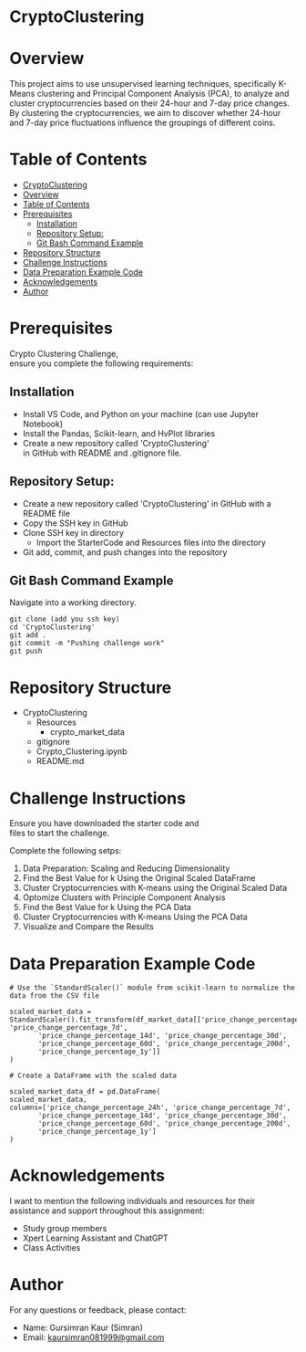 # CryptoClustering


# Overview
This project aims to use unsupervised learning techniques, specifically K-Means clustering and Principal Component Analysis (PCA), to analyze and cluster cryptocurrencies based on their 24-hour and 7-day price changes. By clustering the cryptocurrencies, we aim to discover whether 24-hour and 7-day price fluctuations influence the groupings of different coins.


# Table of Contents

- [CryptoClustering](#cryptoclustering)
- [Overview](#overview)
- [Table of Contents](#table-of-contents)
- [Prerequisites](#prerequisites)
  - [Installation](#installation)
  - [Repository Setup:](#repository-setup)
  - [Git Bash Command Example](#git-bash-command-example)
- [Repository Structure](#repository-structure)
- [Challenge Instructions](#challenge-instructions)
- [Data Preparation Example Code](#data-preparation-example-code)
- [Acknowledgements](#acknowledgements)
- [Author](#author)


# Prerequisites

Crypto Clustering Challenge, ensure you complete the following requirements:

## Installation 
- Install VS Code, and Python on your machine (can use Jupyter Notebook)
- Install the Pandas, Scikit-learn, and HvPlot libraries
- Create a new repository called 'CryptoClustering' in GitHub with README and .gitignore file.

## Repository Setup:
  - Create a new repository called 'CryptoClustering' in GitHub with a README file
  - Copy the SSH key in GitHub
  - Clone SSH key in directory
    - Import the StarterCode and Resources files into the directory
  - Git add, commit, and push changes into the repository


## Git Bash Command Example
Navigate into a working directory. 
```
git clone (add you ssh key)
cd 'CryptoClustering'
git add .
git commit -m "Pushing challenge work"
git push 
```


# Repository Structure
- CryptoClustering
    - Resources 
      - crypto_market_data
    - gitignore
    - Crypto_Clustering.ipynb
    - README.md


# Challenge Instructions

Ensure you have downloaded the starter code and files to start the challenge.


Complete the following setps:

  1. Data Preparation: Scaling and Reducing Dimensionality 
  2. Find the Best Value for k Using the Original Scaled DataFrame
  3. Cluster Cryptocurrencies with K-means using the Original Scaled Data
  4. Optomize Clusters with Principle Component Analysis
  5. Find the Best Value for k Using the PCA Data
  6. Cluster Cryptocurrencies with K-means Using the PCA Data
  7. Visualize and Compare the Results 


# Data Preparation Example Code 

```VS Code
# Use the `StandardScaler()` module from scikit-learn to normalize the data from the CSV file

scaled_market_data = StandardScaler().fit_transform(df_market_data[['price_change_percentage_24h', 'price_change_percentage_7d',
       'price_change_percentage_14d', 'price_change_percentage_30d',
       'price_change_percentage_60d', 'price_change_percentage_200d',
       'price_change_percentage_1y']]
)

# Create a DataFrame with the scaled data

scaled_market_data_df = pd.DataFrame(
scaled_market_data,
columns=['price_change_percentage_24h', 'price_change_percentage_7d',
       'price_change_percentage_14d', 'price_change_percentage_30d',
       'price_change_percentage_60d', 'price_change_percentage_200d',
       'price_change_percentage_1y']
)
```


# Acknowledgements

I want to mention the following individuals and resources for their assistance and support throughout this assignment: 
- Study group members
- Xpert Learning Assistant and ChatGPT
- Class Activities 


# Author

For any questions or feedback, please contact:
- Name: Gursimran Kaur (Simran)
- Email: kaursimran081999@gmail.com

